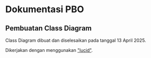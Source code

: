 # Dokumentasi PBO

## Pembuatan Class Diagram

Class Diagram dibuat dan diselesaikan pada tanggal 13 April 2025.

Dikerjakan dengan menggunakan <a href="https://lucid.app/lucidchart/fe1c40fd-2cca-44a6-a529-89c9b5cdf79b/edit?viewport_loc=-417%2C-1704%2C4051%2C2060%2C0_0&invitationId=inv_8b67e2cc-3c1c-467d-8595-391c4d7f47f0
">"lucid"</a>.

